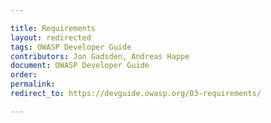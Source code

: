 ```yaml
---

title: Requirements
layout: redirected
tags: OWASP Developer Guide
contributors: Jon Gadsden, Andreas Happe
document: OWASP Developer Guide
order:
permalink:
redirect_to: https://devguide.owasp.org/03-requirements/

---
```

